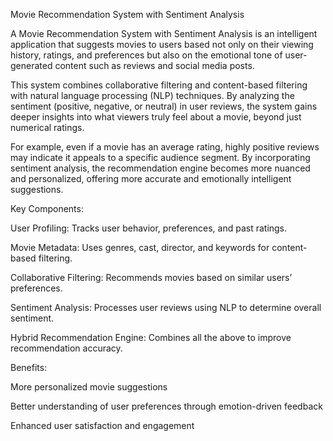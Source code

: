 Movie Recommendation System with Sentiment Analysis

A Movie Recommendation System with Sentiment Analysis is an intelligent application that suggests movies to users based not only on their viewing history, ratings, and preferences but also on the emotional tone of user-generated content such as reviews and social media posts.

This system combines collaborative filtering and content-based filtering with natural language processing (NLP) techniques. By analyzing the sentiment (positive, negative, or neutral) in user reviews, the system gains deeper insights into what viewers truly feel about a movie, beyond just numerical ratings.

For example, even if a movie has an average rating, highly positive reviews may indicate it appeals to a specific audience segment. By incorporating sentiment analysis, the recommendation engine becomes more nuanced and personalized, offering more accurate and emotionally intelligent suggestions.

Key Components:

User Profiling: Tracks user behavior, preferences, and past ratings.

Movie Metadata: Uses genres, cast, director, and keywords for content-based filtering.

Collaborative Filtering: Recommends movies based on similar users’ preferences.

Sentiment Analysis: Processes user reviews using NLP to determine overall sentiment.

Hybrid Recommendation Engine: Combines all the above to improve recommendation accuracy.

Benefits:

More personalized movie suggestions

Better understanding of user preferences through emotion-driven feedback

Enhanced user satisfaction and engagement
